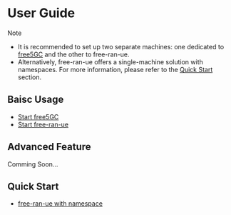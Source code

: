 # User Guide

> [!Note]
>
> - It is recommended to set up two separate machines: one dedicated to [free5GC](https://free5gc.org/) and the other to free-ran-ue.
> - Alternatively, free-ran-ue offers a single-machine solution with namespaces. For more information, please refer to the [Quick Start](#quick-start) section.

## Baisc Usage

- [Start free5GC](01-start-free5gc.md)
- [Start free-ran-ue](02-start-free-ran-ue.md)

## Advanced Feature

Comming Soon...

## Quick Start

- [free-ran-ue with namespace](03-free-ran-ue-with-namespace.md)
